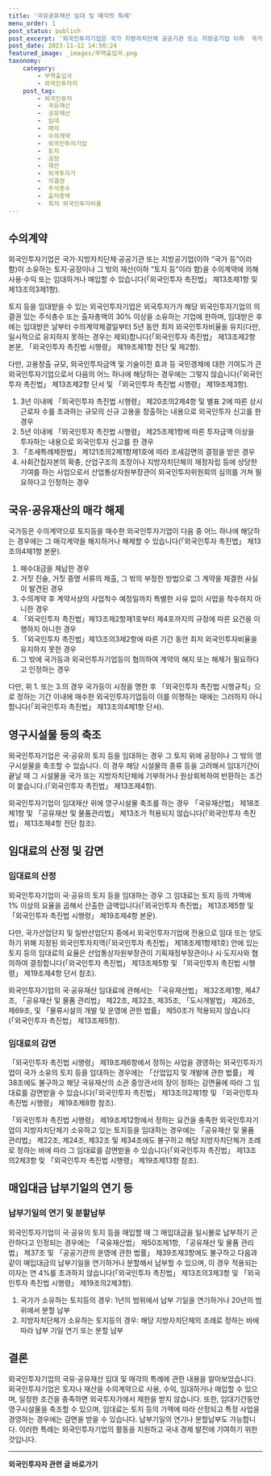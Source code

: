 ```yaml
---
title: '국유공유재산 임대 및 매각의 특례'
menu_order: 1
post_status: publish
post_excerpt: '외국인투자기업은 국가 지방자치단체 공공기관 또는 지방공기업 이하  국가 등 이라 함 이 소유하는 토지 공장이나 그 밖의 재산 이하  토지 등 이라 함 을 수의계약에 의해 사용 수익 또는 임대하거나 매입할 수 있습니다  외국인투자 촉진법  제13조제1항 및 제13조의3제1항 .'
post_date: 2023-11-12 14:50:24
featured_image: _images/무역출입국.png
taxonomy:
    category:
        - 무역출입국
        - 외국인투자자
    post_tag:
        - 외국인투자
        -  국유재산
        -  공유재산
        -  임대
        -  매각
        -  수의계약
        -  외국인투자기업
        -  토지
        -  공장
        -  재산
        -  외국투자가
        -  의결권
        -  주식총수
        -  출자총액
        -  최저 외국인투자비율
---
```



## 수의계약

외국인투자기업은 국가·지방자치단체·공공기관 또는 지방공기업(이하 “국가 등”이라 함)이 소유하는 토지·공장이나 그 밖의 재산(이하 “토지 등”이라 함)을 수의계약에 의해 사용·수익 또는 임대하거나 매입할 수 있습니다(「외국인투자 촉진법」 제13조제1항 및 제13조의3제1항).

토지 등을 임대받을 수 있는 외국인투자기업은 외국투자가가 해당 외국인투자기업의 의결권 있는 주식총수 또는 출자총액의 30% 이상을 소유하는 기업에 한하며, 임대받은 후에는 임대받은 날부터 수의계약체결일부터 5년 동안 최저 외국인투자비율을 유지(다만, 일시적으로 유지하지 못하는 경우는 제외)합니다(「외국인투자 촉진법」 제13조제2항 본문, 「외국인투자 촉진법 시행령」 제19조제1항 전단 및 제2항).

다만, 고용창출 규모, 외국인투자금액 및 기술이전 효과 등 국민경제에 대한 기여도가 큰 외국인투자기업으로서 다음의 어느 하나에 해당하는 경우에는 그렇지 않습니다(「외국인투자 촉진법」 제13조제2항 단서 및 「외국인투자 촉진법 시행령」 제19조제3항).

1. 3년 이내에 「외국인투자 촉진법 시행령」 제20조의2제4항 및 별표 2에 따른 상시 근로자 수를 초과하는 규모의 신규 고용을 창출하는 내용으로 외국인투자 신고를 한 경우
2. 5년 이내에 「외국인투자 촉진법 시행령」 제25조제1항에 따른 투자금액 이상을 투자하는 내용으로 외국인투자 신고를 한 경우
3. 「조세특례제한법」 제121조의2제1항제1호에 따라 조세감면의 결정을 받은 경우
4. 사회간접자본의 확충, 산업구조의 조정이나 지방자치단체의 재정자립 등에 상당한 기여를 하는 사업으로서 산업통상자원부장관이 외국인투자위원회의 심의를 거쳐 필요하다고 인정하는 경우

## 국유·공유재산의 매각 해제

국가등은 수의계약으로 토지등을 매수한 외국인투자기업이 다음 중 어느 하나에 해당하는 경우에는 그 매각계약을 해지하거나 해제할 수 있습니다(「외국인투자 촉진법」 제13조의4제1항 본문).

1. 매수대금을 체납한 경우
2. 거짓 진술, 거짓 증명 서류의 제출, 그 밖의 부정한 방법으로 그 계약을 체결한 사실이 발견된 경우
3. 수의계약 후 계약서상의 사업착수 예정일까지 특별한 사유 없이 사업을 착수하지 아니한 경우
4. 「외국인투자 촉진법」제13조제2항제1호부터 제4호까지의 규정에 따른 요건을 이행하지 아니한 경우
5. 「외국인투자 촉진법」제13조의3제2항에 따른 기간 동안 최저 외국인투자비율을 유지하지 못한 경우
6. 그 밖에 국가등과 외국인투자기업등이 협의하여 계약의 해지 또는 해제가 필요하다고 인정하는 경우

다만, 위 1. 또는 3.의 경우 국가등이 시정을 명한 후 「외국인투자 촉진법 시행규칙」으로 정하는 기간 이내에 매수한 외국인투자기업등이 이를 이행하는 때에는 그러하지 아니합니다(「외국인투자 촉진법」 제13조의4제1항 단서).

## 영구시설물 등의 축조

외국인투자기업은 국·공유의 토지 등을 임대하는 경우 그 토지 위에 공장이나 그 밖의 영구시설물을 축조할 수 있습니다. 이 경우 해당 시설물의 종류 등을 고려해서 임대기간이 끝날 때 그 시설물을 국가 또는 지방자치단체에 기부하거나 원상회복하여 반환하는 조건이 붙습니다.(「외국인투자 촉진법」 제13조제4항).

외국인투자기업이 임대재산 위에 영구시설물 축조를 하는 경우 「국유재산법」 제18조제1항 및 「공유재산 및 물품관리법」 제13조가 적용되지 않습니다(「외국인투자 촉진법」 제13조제4항 전단 참조).

## 임대료의 산정 및 감면

### 임대료의 산정

외국인투자기업이 국·공유의 토지 등을 임대하는 경우 그 임대료는 토지 등의 가액에 1% 이상의 요율을 곱해서 산출한 금액입니다(「외국인투자 촉진법」 제13조제5항 및 「외국인투자 촉진법 시행령」 제19조제4항 본문).

다만, 국가산업단지 및 일반산업단지 중에서 외국인투자기업에 전용으로 임대 또는 양도하기 위해 지정된 외국인투자지역(「외국인투자 촉진법」 제18조제1항제1호) 안에 있는 토지 등의 임대료의 요율은 산업통상자원부장관이 기획재정부장관이나 시·도지사와 협의하여 결정합니다(「외국인투자 촉진법」 제13조제5항 및 「외국인투자 촉진법 시행령」 제19조제4항 단서 참조).

외국인투자기업의 국·공유재산 임대료에 관해서는 「국유재산법」 제32조제1항, 제47조, 「공유재산 및 물품 관리법」 제22조, 제32조, 제35조, 「도시개발법」 제26조, 제69조, 및 「물류시설의 개발 및 운영에 관한 법률」 제50조가 적용되지 않습니다(「외국인투자 촉진법」 제13조제5항).

### 임대료의 감면

「외국인투자 촉진법 시행령」 제19조제6항에서 정하는 사업을 경영하는 외국인투자기업이 국가 소유의 토지 등을 임대하는 경우에는 「산업입지 및 개발에 관한 법률」 제38조에도 불구하고 해당 국유재산의 소관 중앙관서의 장이 정하는 감면율에 따라 그 임대료를 감면받을 수 있습니다(「외국인투자 촉진법」 제13조의2제1항 및 「외국인투자 촉진법 시행령」 제19조제8항 참조).

「외국인투자 촉진법 시행령」 제19조제12항에서 정하는 요건을 충족한 외국인투자기업이 지방자치단체가 소유하고 있는 토지등을 임대하는 경우에는 「공유재산 및 물품 관리법」 제22조, 제24조, 제32조 및 제34조에도 불구하고 해당 지방자치단체가 조례로 정하는 바에 따라 그 임대료를 감면받을 수 있습니다(「외국인투자 촉진법」 제13조의2제3항 및 「외국인투자 촉진법 시행령」 제19조제13항 참조).

## 매입대금 납부기일의 연기 등

### 납부기일의 연기 및 분할납부

외국인투자기업이 국·공유의 토지 등을 매입할 때 그 매입대금을 일시불로 납부하기 곤란하다고 인정되는 경우에는 「국유재산법」 제50조제1항, 「공유재산 및 물품 관리법」 제37조 및 「공공기관의 운영에 관한 법률」 제39조제3항에도 불구하고 다음과 같이 매입대금의 납부기일을 연기하거나 분할해서 납부할 수 있으며, 이 경우 적용되는 이자는 연 4%를 초과하지 않습니다(「외국인투자 촉진법」 제13조의3제3항 및 「외국인투자 촉진법 시행령」 제19조의2제3항).

1. 국가가 소유하는 토지등의 경우: 1년의 범위에서 납부 기일을 연기하거나 20년의 범위에서 분할 납부
2. 지방자치단체가 소유하는 토지등의 경우: 해당 지방자치단체의 조례로 정하는 바에 따라 납부 기일 연기 또는 분할 납부

## 결론

외국인투자기업의 국유·공유재산 임대 및 매각의 특례에 관한 내용을 알아보았습니다. 외국인투자기업은 토지나 재산을 수의계약으로 사용, 수익, 임대하거나 매입할 수 있으며, 일정한 조건을 충족하면 외국투자가에서 제한을 받지 않습니다. 또한, 임대기간동안 영구시설물을 축조할 수 있으며, 임대료는 토지 등의 가액에 따라 산정되고 특정 사업을 경영하는 경우에는 감면을 받을 수 있습니다. 납부기일의 연기나 분할납부도 가능합니다. 이러한 특례는 외국인투자기업의 활동을 지원하고 국내 경제 발전에 기여하기 위한 것입니다.


<!-- wp:separator -->
<hr class="wp-block-separator has-alpha-channel-opacity"/>
<!-- /wp:separator -->

<!-- wp:group {"backgroundColor":"base","layout":{"type":"constrained"}} -->
<div class="wp-block-group has-base-background-color has-background"><!-- wp:paragraph {"align":"center","fontSize":"medium"} -->
<p class="has-text-align-center has-large-font-size"><strong>외국인투자자 관련 글 바로가기</strong></p>
<!-- /wp:paragraph -->


<!-- wp:latest-posts
{"categories":[{"id":14375,"count":19,"description":"","link":"https://uknowlaw.com/category/%ec%99%b8%ea%b5%ad%ec%9d%b8%ed%88%ac%ec%9e%90%ec%9e%90/","name":"외국인투자자","slug":"외국인투자자","taxonomy":"category","parent":0,"meta":[],"_links":{"self":[{"href":"https://uknowlaw.com/wp-json/wp/v2/categories/14375"}],"collection":[{"href":"https://uknowlaw.com/wp-json/wp/v2/categories"}],"about":[{"href":"https://uknowlaw.com/wp-json/wp/v2/taxonomies/category"}],"wp:post_type":[{"href":"https://uknowlaw.com/wp-json/wp/v2/posts?categories=14375"}],"curies":[{"name":"wp","href":"https://api.w.org/{rel}","templated":true}]}}],"postsToShow":100,"excerptLength":28,"postLayout":"grid","columns":2,"featuredImageAlign":"left","featuredImageSizeSlug":"large","fontSize":"small"} /--></div>
<!-- /wp:group -->
